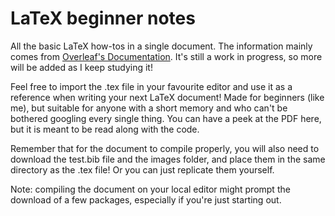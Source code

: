# LaTeX beginner notes
All the basic LaTeX how-tos in a single document. The information mainly comes from [Overleaf's Documentation](https://www.overleaf.com/learn/latex/Main_Page "Overleaf Documentation"). It's still a work in progress, so more will be added as I keep studying it!

Feel free to import the .tex file in your favourite editor and use it as a reference when writing your next LaTeX document! Made for beginners (like me), but suitable for anyone with a short memory and who can't be bothered googling every single thing. You can have a peek at the PDF here, but it is meant to be read along with the code.

Remember that for the document to compile properly, you will also need to download the test.bib file and the images folder, and place them in the same directory as the .tex file! Or you can just replicate them yourself. 

Note: compiling the document on your local editor might prompt the download of a few packages, especially if you're just starting out.
